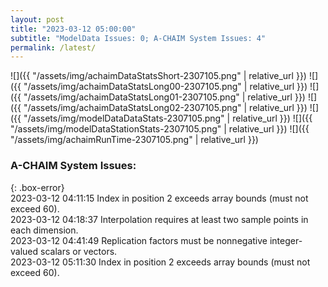 ```yaml
---
layout: post
title: "2023-03-12 05:00:00"
subtitle: "ModelData Issues: 0; A-CHAIM System Issues: 4"
permalink: /latest/
---
```


![]({{ "/assets/img/achaimDataStatsShort-2307105.png" | relative_url }})
![]({{ "/assets/img/achaimDataStatsLong00-2307105.png" | relative_url }})
![]({{ "/assets/img/achaimDataStatsLong01-2307105.png" | relative_url }})
![]({{ "/assets/img/achaimDataStatsLong02-2307105.png" | relative_url }})
![]({{ "/assets/img/modelDataDataStats-2307105.png" | relative_url }})
![]({{ "/assets/img/modelDataStationStats-2307105.png" | relative_url }})
![]({{ "/assets/img/achaimRunTime-2307105.png" | relative_url }})


### A-CHAIM System Issues:  
  
{: .box-error}  
2023-03-12 04:11:15 Index in position 2 exceeds array bounds (must not exceed 60).  
2023-03-12 04:18:37 Interpolation requires at least two sample points in each dimension.  
2023-03-12 04:41:49 Replication factors must be nonnegative integer-valued scalars or vectors.  
2023-03-12 05:11:30 Index in position 2 exceeds array bounds (must not exceed 60).  
